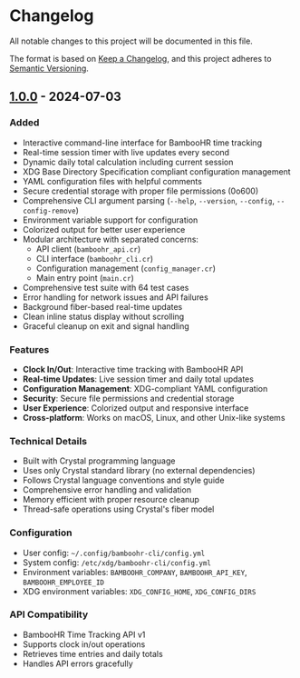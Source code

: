 # Changelog

All notable changes to this project will be documented in this file.

The format is based on [Keep a Changelog](https://keepachangelog.com/en/1.0.0/),
and this project adheres to [Semantic Versioning](https://semver.org/spec/v2.0.0.html).

## [1.0.0] - 2024-07-03

### Added
- Interactive command-line interface for BambooHR time tracking
- Real-time session timer with live updates every second
- Dynamic daily total calculation including current session
- XDG Base Directory Specification compliant configuration management
- YAML configuration files with helpful comments
- Secure credential storage with proper file permissions (0o600)
- Comprehensive CLI argument parsing (`--help`, `--version`, `--config`, `--config-remove`)
- Environment variable support for configuration
- Colorized output for better user experience
- Modular architecture with separated concerns:
  - API client (`bamboohr_api.cr`)
  - CLI interface (`bamboohr_cli.cr`) 
  - Configuration management (`config_manager.cr`)
  - Main entry point (`main.cr`)
- Comprehensive test suite with 64 test cases
- Error handling for network issues and API failures
- Background fiber-based real-time updates
- Clean inline status display without scrolling
- Graceful cleanup on exit and signal handling

### Features
- **Clock In/Out**: Interactive time tracking with BambooHR API
- **Real-time Updates**: Live session timer and daily total updates
- **Configuration Management**: XDG-compliant YAML configuration
- **Security**: Secure file permissions and credential storage
- **User Experience**: Colorized output and responsive interface
- **Cross-platform**: Works on macOS, Linux, and other Unix-like systems

### Technical Details
- Built with Crystal programming language
- Uses only Crystal standard library (no external dependencies)
- Follows Crystal language conventions and style guide
- Comprehensive error handling and validation
- Memory efficient with proper resource cleanup
- Thread-safe operations using Crystal's fiber model

### Configuration
- User config: `~/.config/bamboohr-cli/config.yml`
- System config: `/etc/xdg/bamboohr-cli/config.yml`
- Environment variables: `BAMBOOHR_COMPANY`, `BAMBOOHR_API_KEY`, `BAMBOOHR_EMPLOYEE_ID`
- XDG environment variables: `XDG_CONFIG_HOME`, `XDG_CONFIG_DIRS`

### API Compatibility
- BambooHR Time Tracking API v1
- Supports clock in/out operations
- Retrieves time entries and daily totals
- Handles API errors gracefully

[1.0.0]: https://github.com/josacar/bamboohr-cli/releases/tag/v1.0.0
